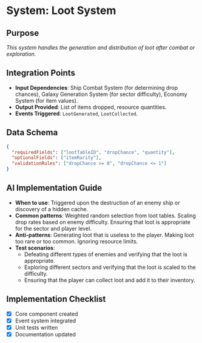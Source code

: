 # System: Loot System
## Purpose
*This system handles the generation and distribution of loot after combat or exploration.*
## Integration Points
- **Input Dependencies**: Ship Combat System (for determining drop chances), Galaxy Generation System (for sector difficulty), Economy System (for item values).
- **Output Provided**: List of items dropped, resource quantities.
- **Events Triggered**: `LootGenerated`, `LootCollected`.
## Data Schema
```json
{
  "requiredFields": ["lootTableID", "dropChance", "quantity"],
  "optionalFields": ["itemRarity"],
  "validationRules": ["dropChance >= 0", "dropChance <= 1"]
}
```
## AI Implementation Guide
- **When to use**: Triggered upon the destruction of an enemy ship or discovery of a hidden cache.
- **Common patterns**: Weighted random selection from loot tables. Scaling drop rates based on enemy difficulty. Ensuring that loot is appropriate for the sector and player level.
- **Anti-patterns**:  Generating loot that is useless to the player.  Making loot too rare or too common.  Ignoring resource limits.
- **Test scenarios**:
    - Defeating different types of enemies and verifying that the loot is appropriate.
    - Exploring different sectors and verifying that the loot is scaled to the difficulty.
    - Ensuring that the player can collect loot and add it to their inventory.
## Implementation Checklist
- [x] Core component created
- [x] Event system integrated
- [x] Unit tests written
- [x] Documentation updated